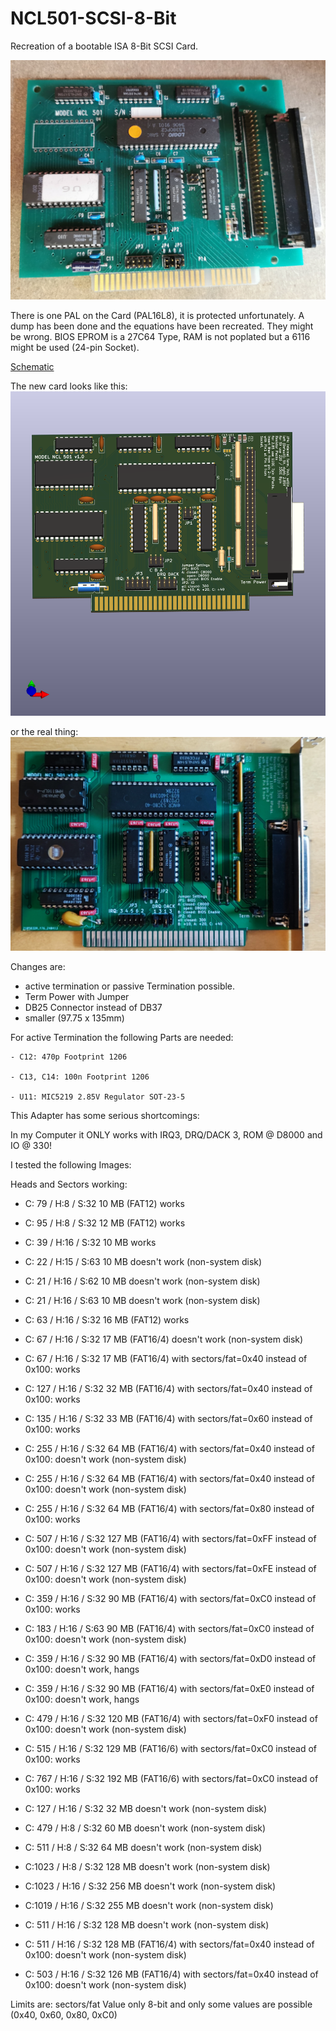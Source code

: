 # NCL501-SCSI-8-Bit
Recreation of a bootable ISA 8-Bit SCSI Card.

![](pics/NCL%20501.jpg)

There is one PAL on the Card (PAL16L8), it is protected unfortunately.
A dump has been done and the equations have been recreated.
They might be wrong.
BIOS EPROM is a 27C64 Type, RAM is not poplated but a 6116 might be used (24-pin Socket).

[Schematic](schematic/NCL501/pdf/NCL501.pdf)

The new card looks like this:
![](pics/New%20Card%20Rendering.png)

or the real thing:
![](pics/PCB_Complete.jpg)


Changes are:

* active termination or passive Termination possible.
* Term Power with Jumper
* DB25 Connector instead of DB37
* smaller (97.75 x 135mm)

For active Termination the following Parts are needed:

    - C12: 470p Footprint 1206

    - C13, C14: 100n Footprint 1206

    - U11: MIC5219 2.85V Regulator SOT-23-5

This Adapter has some serious shortcomings:

In my Computer it ONLY works with IRQ3, DRQ/DACK 3, ROM @ D8000 and IO @ 330!

I tested the following Images:

Heads and Sectors working:

* C:  79 / H:8  / S:32 10 MB (FAT12) works
* C:  95 / H:8  / S:32 12 MB (FAT12) works
* C:  39 / H:16 / S:32 10 MB works
* C:  22 / H:15 / S:63 10 MB doesn't work (non-system disk)
* C:  21 / H:16 / S:62 10 MB doesn't work (non-system disk)
* C:  21 / H:16 / S:63 10 MB doesn't work (non-system disk)
* C:  63 / H:16 / S:32 16 MB (FAT12) works
* C:  67 / H:16 / S:32 17 MB (FAT16/4) doesn't work (non-system disk)
* C:  67 / H:16 / S:32 17 MB (FAT16/4) with sectors/fat=0x40 instead of 0x100: works
* C: 127 / H:16 / S:32 32 MB (FAT16/4) with sectors/fat=0x40 instead of 0x100: works
* C: 135 / H:16 / S:32 33 MB (FAT16/4) with sectors/fat=0x60 instead of 0x100: works
* C: 255 / H:16 / S:32 64 MB (FAT16/4) with sectors/fat=0x40 instead of 0x100: doesn't work (non-system disk)
* C: 255 / H:16 / S:32 64 MB (FAT16/4) with sectors/fat=0x40 instead of 0x100: doesn't work (non-system disk)
* C: 255 / H:16 / S:32 64 MB (FAT16/4) with sectors/fat=0x80 instead of 0x100: works
* C: 507 / H:16 / S:32 127 MB (FAT16/4) with sectors/fat=0xFF instead of 0x100: doesn't work (non-system disk)
* C: 507 / H:16 / S:32 127 MB (FAT16/4) with sectors/fat=0xFE instead of 0x100: doesn't work (non-system disk)
* C: 359 / H:16 / S:32 90 MB (FAT16/4) with sectors/fat=0xC0 instead of 0x100: works
* C: 183 / H:16 / S:63 90 MB (FAT16/4) with sectors/fat=0xC0 instead of 0x100: doesn't work (non-system disk)
* C: 359 / H:16 / S:32 90 MB (FAT16/4) with sectors/fat=0xD0 instead of 0x100: doesn't work, hangs
* C: 359 / H:16 / S:32 90 MB (FAT16/4) with sectors/fat=0xE0 instead of 0x100: doesn't work, hangs
* C: 479 / H:16 / S:32 120 MB (FAT16/4) with sectors/fat=0xF0 instead of 0x100: doesn't work (non-system disk)
* C: 515 / H:16 / S:32 129 MB (FAT16/6) with sectors/fat=0xC0 instead of 0x100: works
* C: 767 / H:16 / S:32 192 MB (FAT16/6) with sectors/fat=0xC0 instead of 0x100: works
 
* C: 127 / H:16 / S:32 32 MB doesn't work (non-system disk)
* C: 479 / H:8  / S:32 60 MB doesn't work (non-system disk)
* C: 511 / H:8  / S:32 64 MB doesn't work (non-system disk)
* C:1023 / H:8  / S:32 128 MB doesn't work (non-system disk)
* C:1023 / H:16 / S:32 256 MB doesn't work (non-system disk)
* C:1019 / H:16 / S:32 255 MB doesn't work (non-system disk)
* C: 511 / H:16 / S:32 128 MB doesn't work (non-system disk)
* C: 511 / H:16 / S:32 128 MB (FAT16/4) with sectors/fat=0x40 instead of 0x100: doesn't work (non-system disk)
* C: 503 / H:16 / S:32 126 MB (FAT16/4) with sectors/fat=0x40 instead of 0x100: doesn't work (non-system disk)

Limits are: sectors/fat Value only 8-bit and only some values are possible (0x40, 0x60, 0x80, 0xC0)